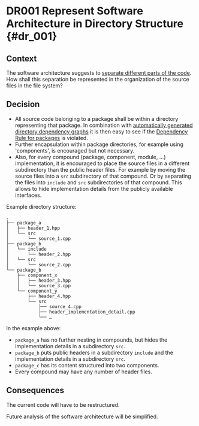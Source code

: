 DR001 Represent Software Architecture in Directory Structure {#dr_001}
============================================================

Context
-------

The software architecture suggests to [separate different parts of the code](<\ref component_architecture> "reference to 'Component Architecture' in Doxygen documentation").
How shall this separation be represented in the organization of the source files in the file system?

Decision
--------

- All source code belonging to a package shall be within a directory representing that package.
  In combination with [automatically generated directory dependency graphs][DDG] it is then easy to see
  if the [Dependency Rule for packages](<\ref interpretation_dependency_rule> "reference to ' Interpretation of the Dependency Rule' in Doxygen documentation") is violated.
- Further encapsulation within package directories, for example using 'components', is encouraged but not necessary.
- Also, for every compound (package, component, module, ...) implementation, it is encouraged to
  place the source files in a different subdirectory than the public header files.
  For example by moving the source files into a `src` subdirectory of that compound.
  Or by separating the files into `include` and `src` subdirectories of that compound.
  This allows to hide implementation details from the publicly available interfaces.

Example directory structure:

```plain
.
├── package_a
│   ├── header_1.hpp
│   └── src
│       └── source_1.cpp
├── package_b
│   └── include
│       └── header_2.hpp
│   └── src
│       └── source_2.cpp
└── package_b
    ├── component_x
    │   ├── header_3.hpp
    │   └── source_3.cpp
    └── component_y
        ├── header_4.hpp
        └── src
            ├── source_4.cpp
            ├── header_implementation_detail.cpp
            └── …
```

In the example above:

- `package_a` has no further nesting in compounds, but hides the implementation details in a subdirectory `src`.
- `package_b` puts public headers in a subdirectory `include` and the implementation details in a subdirectory `src`.
- `package_c` has its content structured into two components.
- Every compound may have any number of header files.

Consequences
------------

The current code will have to be restructured.

Future analysis of the software architecture will be simplified.

[DDG]: https://www.doxygen.nl/manual/diagrams.html "Doxygen documentation of graphs which can be generated."
